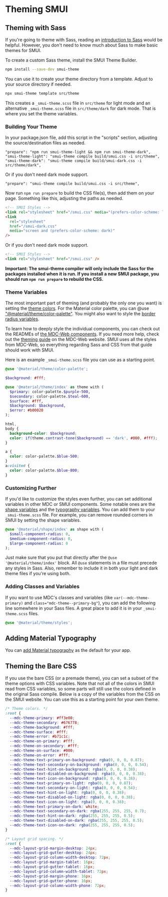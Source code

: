 # Theming SMUI

## Theming with Sass

If you're going to theme with Sass, reading an [introduction to Sass](https://sass-lang.com/guide) would be helpful. However, you don't need to know much about Sass to make basic themes for SMUI.

To create a custom Sass theme, install the SMUI Theme Builder.

```sh
npm install --save-dev smui-theme
```

You can use it to create your theme directory from a template. Adjust to your source directory if needed.

```sh
npx smui-theme template src/theme
```

This creates a `_smui-theme.scss` file in `src/theme` for light mode and an alternative `_smui-theme.scss` file in `src/theme/dark` for dark mode. That is where you set the theme variables.

### Building Your Theme

In your package.json file, add this script in the "scripts" section, adjusting the source/destination files as needed.

```
"prepare": "npm run smui-theme-light && npm run smui-theme-dark",
"smui-theme-light": "smui-theme compile build/smui.css -i src/theme",
"smui-theme-dark": "smui-theme compile build/smui-dark.css -i src/theme/dark",
```

Or if you don't need dark mode support.

```
"prepare": "smui-theme compile build/smui.css -i src/theme",
```

Now run `npm run prepare` to build the CSS file(s), then add them on your page. Something like this, adjusting the paths as needed.

```html
<!-- SMUI Styles -->
<link rel="stylesheet" href="/smui.css" media="(prefers-color-scheme: light)" />
<link
  rel="stylesheet"
  href="/smui-dark.css"
  media="screen and (prefers-color-scheme: dark)"
/>
```

Or if you don't need dark mode support.

```html
<!-- SMUI Styles -->
<link rel="stylesheet" href="/smui.css" />
```

**Important: The smui-theme compiler will only include the Sass for the packages installed when it is run. If you install a new SMUI package, you should run `npm run prepare` to rebuild the CSS.**

### Theme Variables

The most important part of theming (and probably the only one you want) is setting the [theme colors](https://github.com/material-components/material-components-web/tree/v14.0.0/packages/mdc-theme#color-scheme). For the Material color palette, you can @use ["@material/theme/color-palette"](https://github.com/material-components/material-components-web/blob/v14.0.0/packages/mdc-theme/_color-palette.scss). You might also want to style the [border radius variables](https://github.com/material-components/material-components-web/tree/v14.0.0/packages/mdc-shape#sass-variables).

To learn how to deeply style the individual components, you can check out the READMEs of [the MDC-Web components](https://github.com/material-components/material-components-web/tree/v14.0.0/packages). If you need more help, check out the [theming guide](https://m2.material.io/develop/web/theming/theming-guide) on the MDC-Web website. SMUI uses all the styles from MDC-Web, so everything regarding Sass and CSS from that guide should work with SMUI.

Here is an example `_smui-theme.scss` file you can use as a starting point.

```scss
@use '@material/theme/color-palette';

$background: #fff;

@use '@material/theme/index' as theme with (
  $primary: color-palette.$purple-500,
  $secondary: color-palette.$teal-600,
  $surface: #fff,
  $background: $background,
  $error: #b00020
);

html,
body {
  background-color: $background;
  color: if(theme.contrast-tone($background) == 'dark', #000, #fff);
}

a {
  color: color-palette.$blue-500;
}
a:visited {
  color: color-palette.$blue-800;
}
```

### Customizing Further

If you'd like to customize the styles even further, you can set additional variables in other MDC or SMUI components. Some notable ones are the [shape variables](https://github.com/material-components/material-components-web/tree/v14.0.0/packages/mdc-shape#sass-variables) and the [typography variables](https://github.com/material-components/material-components-web/blob/v14.0.0/packages/mdc-typography/_typography.scss#L93). You can add them to your `_smui-theme.scss` file. For example, you can remove rounded corners in SMUI by setting the shape variables.

```scss
@use '@material/shape/index' as shape with (
  $small-component-radius: 0,
  $medium-component-radius: 0,
  $large-component-radius: 0
);
```

Just make sure that you put that directly after the `@use '@material/theme/index'` block. All `@use` statements in a file must precede any styles in Sass. Also, remember to include it in both your light and dark theme files if you're using both.

### Adding Classes and Variables

If you want to use MDC's classes and variables (like `var(--mdc-theme-primary)` and `class="mdc-theme--primary-bg"`), you can add the following line somewhere in your Sass files. A great place to add it is in your `_smui-theme.scss` files.

```scss
@use '@material/theme/styles';
```

## Adding Material Typography

You can [add Material typography](/TYPOGRAPHY.md) as the default for your app.

## Theming the Bare CSS

If you use the bare CSS (or a premade theme), you can set a subset of the theme options with CSS variables. Note that not all of the colors in SMUI read from CSS variables, so some parts will still use the colors defined in the original Sass compile. Below is a copy of the variables from the CSS on the SMUI website. You can use this as a starting point for your own theme.

```css
/* Theme colors. */
:root {
  --mdc-theme-primary: #ff3e00;
  --mdc-theme-secondary: #676778;
  --mdc-theme-background: #fff;
  --mdc-theme-surface: #fff;
  --mdc-theme-error: #b71c1c;
  --mdc-theme-on-primary: #fff;
  --mdc-theme-on-secondary: #fff;
  --mdc-theme-on-surface: #000;
  --mdc-theme-on-error: #fff;
  --mdc-theme-text-primary-on-background: rgba(0, 0, 0, 0.87);
  --mdc-theme-text-secondary-on-background: rgba(0, 0, 0, 0.54);
  --mdc-theme-text-hint-on-background: rgba(0, 0, 0, 0.38);
  --mdc-theme-text-disabled-on-background: rgba(0, 0, 0, 0.38);
  --mdc-theme-text-icon-on-background: rgba(0, 0, 0, 0.38);
  --mdc-theme-text-primary-on-light: rgba(0, 0, 0, 0.87);
  --mdc-theme-text-secondary-on-light: rgba(0, 0, 0, 0.54);
  --mdc-theme-text-hint-on-light: rgba(0, 0, 0, 0.38);
  --mdc-theme-text-disabled-on-light: rgba(0, 0, 0, 0.38);
  --mdc-theme-text-icon-on-light: rgba(0, 0, 0, 0.38);
  --mdc-theme-text-primary-on-dark: white;
  --mdc-theme-text-secondary-on-dark: rgba(255, 255, 255, 0.7);
  --mdc-theme-text-hint-on-dark: rgba(255, 255, 255, 0.5);
  --mdc-theme-text-disabled-on-dark: rgba(255, 255, 255, 0.5);
  --mdc-theme-text-icon-on-dark: rgba(255, 255, 255, 0.5);
}

/* Layout grid spacing. */
:root {
  --mdc-layout-grid-margin-desktop: 24px;
  --mdc-layout-grid-gutter-desktop: 24px;
  --mdc-layout-grid-column-width-desktop: 72px;
  --mdc-layout-grid-margin-tablet: 16px;
  --mdc-layout-grid-gutter-tablet: 16px;
  --mdc-layout-grid-column-width-tablet: 72px;
  --mdc-layout-grid-margin-phone: 16px;
  --mdc-layout-grid-gutter-phone: 16px;
  --mdc-layout-grid-column-width-phone: 72px;
}
```

